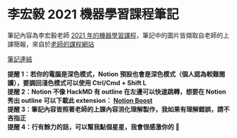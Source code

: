 # 李宏毅 2021 機器學習課程筆記

筆記內容為李宏毅老師 [2021 年的機器學習課程](https://www.youtube.com/playlist?list=PLJV_el3uVTsMhtt7_Y6sgTHGHp1Vb2P2J)，筆記中的圖片皆擷取自老師的上課簡報，來自於[老師的課程網站](https://speech.ee.ntu.edu.tw/~hylee/ml/2021-spring.php)

[筆記連結](https://chsiang.notion.site/647db86ee9c04d899f1bd7643e4d94cd?v=87bcbe3e176e422aa85cfb86900c5fd6)

**提醒 1：若你的電腦是深色模式，Notion 預設也會是深色模式（個人認為較難閱讀），要調回淺色模式可以使用 Ctrl/Cmd + Shift L**  
**提醒 2：Notion 不像 HackMD 有 outline 在左邊可以快速跳轉，想要在 Notion 秀出 outline 可以下載此 extension：
[Notion Boost](https://chrome.google.com/webstore/detail/notion-boost/eciepnnimnjaojlkcpdpcgbfkpcagahd)**  
**提醒 3：筆記內容皆照著老師的上課內容消化理解製作，我如果有理解錯誤，請不吝指正**  
**提醒 4：行有餘力的話，可以幫我點個星星，我會很感激你的 🙂** 
